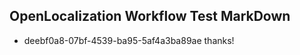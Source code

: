 ## OpenLocalization Workflow Test MarkDown
* deebf0a8-07bf-4539-ba95-5af4a3ba89ae thanks!

<!--HONumber=Jul16_HO3-->


